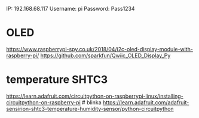 IP: 192.168.68.117
Username: pi
Password: Pass1234


# OLED
https://www.raspberrypi-spy.co.uk/2018/04/i2c-oled-display-module-with-raspberry-pi/
https://github.com/sparkfun/Qwiic_OLED_Display_Py

# temperature SHTC3
https://learn.adafruit.com/circuitpython-on-raspberrypi-linux/installing-circuitpython-on-raspberry-pi  # blinka
https://learn.adafruit.com/adafruit-sensirion-shtc3-temperature-humidity-sensor/python-circuitpython